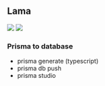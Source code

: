 ## Lama

<img src="https://img.shields.io/badge/Node-%3E%3D16.0.0-green">
<img src="https://img.shields.io/badge/Next-13-orange">

### Prisma to database

- prisma generate (typescript)
- prisma db push
- prisma studio

